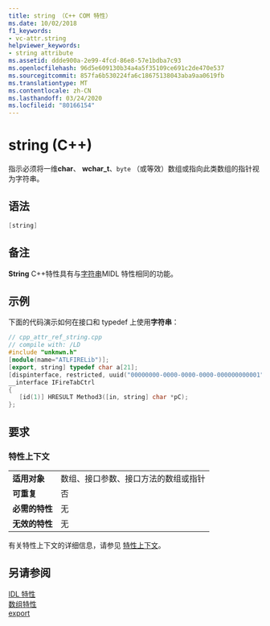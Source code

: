 ```yaml
---
title: string （C++ COM 特性）
ms.date: 10/02/2018
f1_keywords:
- vc-attr.string
helpviewer_keywords:
- string attribute
ms.assetid: ddde900a-2e99-4fcd-86e8-57e1bdba7c93
ms.openlocfilehash: 96d5e609130b34a4a5f35109ce691c2de470e537
ms.sourcegitcommit: 857fa6b530224fa6c18675138043aba9aa0619fb
ms.translationtype: MT
ms.contentlocale: zh-CN
ms.lasthandoff: 03/24/2020
ms.locfileid: "80166154"
---
```

# <a name="string-c"></a>string (C++)

指示必须将一维**char**、 **wchar_t**、`byte` （或等效）数组或指向此类数组的指针视为字符串。

## <a name="syntax"></a>语法

```cpp
[string]
```

## <a name="remarks"></a>备注

**String** C++特性具有与[字符串](/windows/win32/Midl/string)MIDL 特性相同的功能。

## <a name="example"></a>示例

下面的代码演示如何在接口和 typedef 上使用**字符串**：

```cpp
// cpp_attr_ref_string.cpp
// compile with: /LD
#include "unknwn.h"
[module(name="ATLFIRELib")];
[export, string] typedef char a[21];
[dispinterface, restricted, uuid("00000000-0000-0000-0000-000000000001")]
__interface IFireTabCtrl
{
   [id(1)] HRESULT Method3([in, string] char *pC);
};
```

## <a name="requirements"></a>要求

### <a name="attribute-context"></a>特性上下文

|||
|-|-|
|**适用对象**|数组、接口参数、接口方法的数组或指针|
|**可重复**|否|
|**必需的特性**|无|
|**无效的特性**|无|

有关特性上下文的详细信息，请参见 [特性上下文](cpp-attributes-com-net.md#contexts)。

## <a name="see-also"></a>另请参阅

[IDL 特性](idl-attributes.md)<br/>
[数组特性](array-attributes.md)<br/>
[export](export.md)

